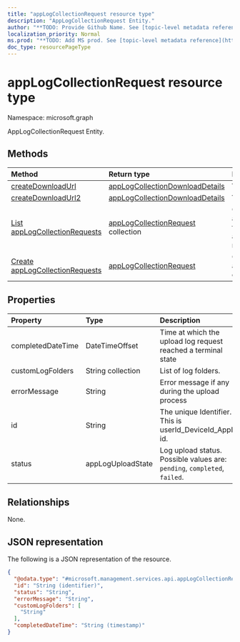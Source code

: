 ```yaml
---
title: "appLogCollectionRequest resource type"
description: "AppLogCollectionRequest Entity."
author: "**TODO: Provide Github Name. See [topic-level metadata reference](https://msgo.azurewebsites.net/add/document/guidelines/metadata.html#topic-level-metadata)**"
localization_priority: Normal
ms.prod: "**TODO: Add MS prod. See [topic-level metadata reference](https://msgo.azurewebsites.net/add/document/guidelines/metadata.html#topic-level-metadata)**"
doc_type: resourcePageType
---
```


# appLogCollectionRequest resource type


Namespace: microsoft.graph

AppLogCollectionRequest Entity.

## Methods
|Method|Return type|Description|
|:---|:---|:---|
|[createDownloadUrl](../api/applogcollectionrequest-createdownloadurl.md)|[appLogCollectionDownloadDetails](../resources/applogcollectiondownloaddetails.md)|**TODO: Add Description**|
|[createDownloadUrl2](../api/applogcollectionrequest-createdownloadurl2.md)|[appLogCollectionDownloadDetails](../resources/applogcollectiondownloaddetails.md)|**TODO: Add Description**|
|[List appLogCollectionRequests](../api/mobileapptroubleshootingevent-list-applogcollectionrequests.md)|[appLogCollectionRequest](../resources/applogcollectionrequest.md) collection|Get the appLogCollectionRequests from the appLogCollectionRequests navigation property.|
|[Create appLogCollectionRequests](../api/mobileapptroubleshootingevent-post-applogcollectionrequests.md)|[appLogCollectionRequest](../resources/applogcollectionrequest.md)|Create a new appLogCollectionRequests object.|

## Properties
|Property|Type|Description|
|:---|:---|:---|
|completedDateTime|DateTimeOffset|Time at which the upload log request reached a terminal state|
|customLogFolders|String collection|List of log folders. |
|errorMessage|String|Error message if any during the upload process|
|id|String|The unique Identifier. This is userId_DeviceId_AppId id.|
|status|appLogUploadState|Log upload status. Possible values are: `pending`, `completed`, `failed`.|

## Relationships
None.

## JSON representation
The following is a JSON representation of the resource.
<!-- {
  "blockType": "resource",
  "keyProperty": "id",
  "@odata.type": "microsoft.management.services.api.appLogCollectionRequest",
  "baseType": "",
  "openType": false
}
-->
``` json
{
  "@odata.type": "#microsoft.management.services.api.appLogCollectionRequest",
  "id": "String (identifier)",
  "status": "String",
  "errorMessage": "String",
  "customLogFolders": [
    "String"
  ],
  "completedDateTime": "String (timestamp)"
}
```

